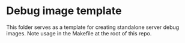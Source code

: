 # Debug image template

This folder serves as a template for creating standalone server debug images. Note usage in the Makefile at the root of this repo.
